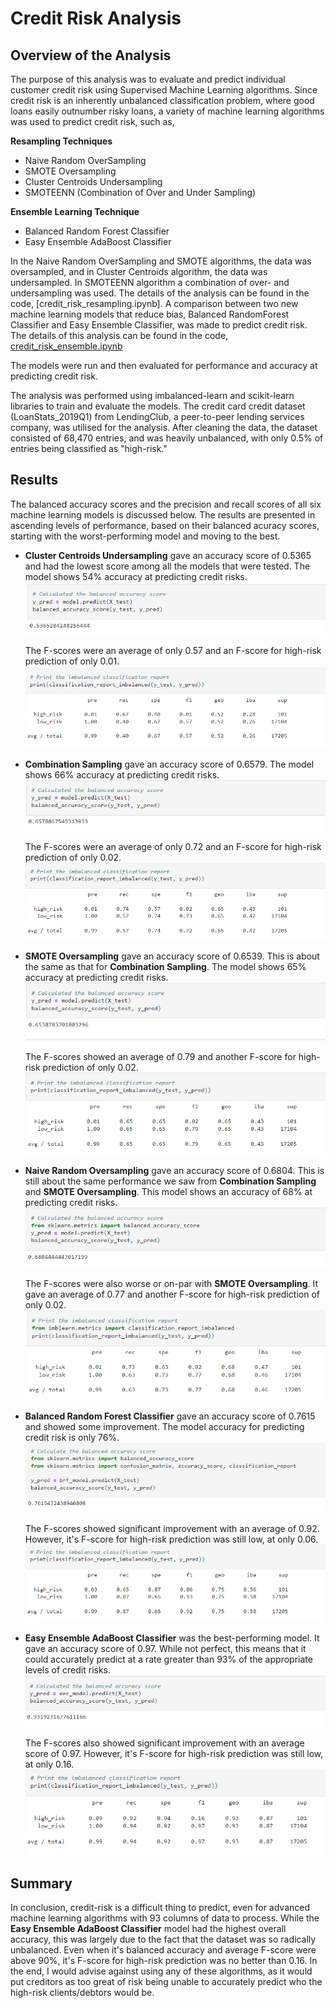 # Credit Risk Analysis

## Overview of the Analysis

The purpose of this analysis was to evaluate and predict individual customer credit risk using Supervised Machine Learning algorithms. Since credit risk is an inherently unbalanced classification problem, where good loans easily outnumber risky loans, a variety of machine learning algorithms was used to predict credit risk, such as,

**Resampling Techniques**
* Naive Random OverSampling
* SMOTE Oversampling 
* Cluster Centroids Undersampling
* SMOTEENN (Combination of Over and Under Sampling)

**Ensemble Learning Technique**
* Balanced Random Forest Classifier
* Easy Ensemble AdaBoost Classifier

In the Naive Random OverSampling and SMOTE algorithms, the data was oversampled, and in Cluster Centroids algorithm, the data was undersampled. In SMOTEENN algorithm a combination of over- and undersampling was used. The details of the analysis can be found in the code, [credit_risk_resampling.ipynb]. A comparison between two new machine learning models that reduce bias, Balanced RandomForest Classifier and Easy Ensemble Classifier, was made to predict credit risk. The details of this analysis can be found in the code, [credit_risk_ensemble.ipynb](https://github.com/dshetty100/Credit_Risk_Analysis/blob/main/credit_risk_ensemble.ipynb)

The models were run and then evaluated for performance and accuracy at predicting credit risk.

The analysis was performed using imbalanced-learn and scikit-learn libraries to train and evaluate the models. The credit card credit dataset (LoanStats_2019Q1) from LendingClub, a peer-to-peer lending services company, was utilised for the analysis. After cleaning the data, the dataset consisted of 68,470 entries, and was heavily unbalanced, with only 0.5% of entries being classified as "high-risk."



## Results

The balanced accuracy scores and the precision and recall scores of all six machine learning models is discussed below.
The results are presented in ascending levels of performance, based on their balanced acuracy scores, starting with the worst-performing model and moving to the best.

* **Cluster Centroids Undersampling** gave an accuracy score of 0.5365 and had the lowest score among all the models that were tested. The model shows 54% accuracy at predicting credit risks.
    ![Cluster Centroids Undersampling Balanced Accuracy Score](Images/CC_BA.png)

    The F-scores were an average of only 0.57 and an F-score for high-risk prediction of only 0.01.
    ![Cluster Centroids Undersampling Imbalanced Classifications Report](Images/CC_CR.png)

* **Combination Sampling** gave an accuracy score of 0.6579. The model shows 66% accuracy at predicting credit risks.
    ![Combination Sampling Balanced Accuracy Score](Images/SMOTEEN_BA.png)

    The F-scores were an average of only 0.72 and an F-score for high-risk prediction of only 0.02.
    ![Combination Sampling Imbalanced Classifications Report](Images/SMOTEEN_CR.png)

* **SMOTE Oversampling** gave an accuracy score of 0.6539. This is about the same as that for **Combination Sampling**. The model shows 65% accuracy at predicting credit risks.
    ![SMOTE Oversampling Balanced Accuracy Score](Images/SMOTE_BA.png)

    The F-scores showed an average of 0.79 and another F-score for high-risk prediction of only 0.02.
    ![SMOTE Oversampling Imbalanced Classifications Report](Images/SMOTE_CR.png)

* **Naive Random Oversampling** gave an accuracy score of 0.6804. This is still about the same performance we saw from **Combination Sampling** and **SMOTE Oversampling**. This model shows an accuracy of 68% at predicting credit risks.
    ![Random Oversampling Balanced Accuracy Score](Images/NRO_BA.png)

    The F-scores were also worse or on-par with **SMOTE Oversampling**. It gave an average of 0.77 and another F-score for high-risk prediction of only 0.02.
    ![Random Oversampling Imbalanced Classifications Report](Images/NRO_CR.png)

* **Balanced Random Forest Classifier** gave an accuracy score of 0.7615 and showed some improvement. The model accuracy for predicting credit risk is only 76%.
    ![Balanced Random Forest Classifier Balanced Accuracy Score](Images/BRFC_BA.png)

    The F-scores showed significant improvement with an average of 0.92. However, it's F-score for high-risk prediction was still low, at only 0.06.    
    ![Balanced Random Forest Classifier Imbalanced Classifications Report](Images/BRFC_CR.png)

* **Easy Ensemble AdaBoost Classifier** was the best-performing model. It gave an accuracy score of 0.97. While not perfect, this means that it could accurately predict at a rate greater than 93% of the appropriate levels of credit risks.
    ![Easy Ensemble AdaBoost Classifier Balanced Accuracy Score](Images/EEAC_BA.png)

    The F-scores also showed significant improvement with an average score of 0.97. However, it's F-score for high-risk prediction was still low, at only 0.16.      
    ![Easy Ensemble AdaBoost Classifier Imbalanced Classifications Report](Images/EEAC_CR.png)

## Summary
In conclusion, credit-risk is a difficult thing to predict, even for advanced machine learning algorithms with 93 columns of data to process. While the **Easy Ensemble AdaBoost Classifier** model had the highest overall accuracy, this was largely due to the fact that the dataset was so radically unbalanced. Even when it's balanced accuracy and average F-score were above 90%, it's F-score for high-risk prediction was no better than 0.16. In the end, I would advise against using any of these algorithms, as it would put creditors as too great of risk being unable to accurately predict who the high-risk clients/debtors would be.